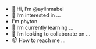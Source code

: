 - 👋 Hi, I’m @aylinmabel
- 👀 I’m interested in ...
- I'm phyton
- 🌱 I’m currently learning ...
- 💞️ I’m looking to collaborate on ...
- 📫 How to reach me ...

<!---
aylinmabe/aylinmabe is a ✨ special ✨ repository because its `README.md` (this file) appears on your GitHub profile.
You can click the Preview link to take a look at your changes.
--->
